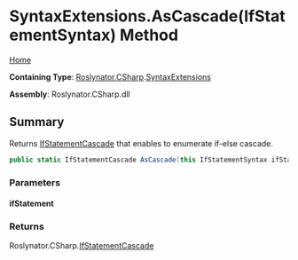 # SyntaxExtensions\.AsCascade\(IfStatementSyntax\) Method <a name="_Top"></a>

[Home](../../../../README.md)

**Containing Type**: [Roslynator.CSharp](../../README.md#_Top)\.[SyntaxExtensions](../README.md#_Top)

**Assembly**: Roslynator\.CSharp\.dll

## Summary

Returns [IfStatementCascade](../../IfStatementCascade/README.md#_Top) that enables to enumerate if\-else cascade\.

```csharp
public static IfStatementCascade AsCascade(this IfStatementSyntax ifStatement)
```

### Parameters

#### ifStatement

### Returns

Roslynator\.CSharp\.[IfStatementCascade](../../IfStatementCascade/README.md#_Top)

